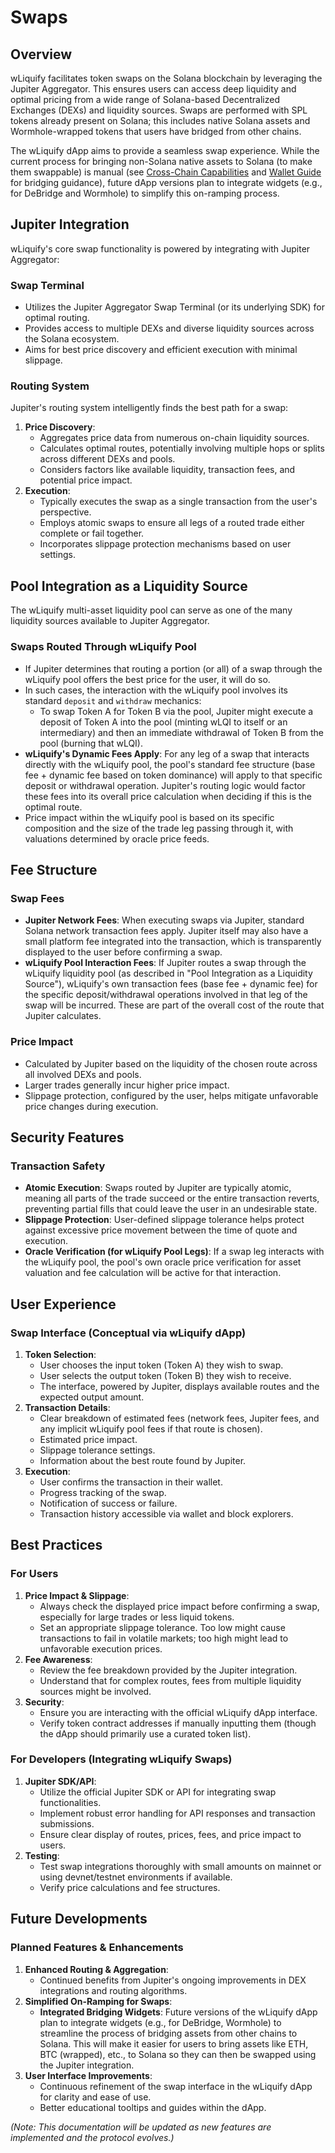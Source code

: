 # Swaps

## Overview

wLiquify facilitates token swaps on the Solana blockchain by leveraging the Jupiter Aggregator. This ensures users can access deep liquidity and optimal pricing from a wide range of Solana-based Decentralized Exchanges (DEXs) and liquidity sources. Swaps are performed with SPL tokens already present on Solana; this includes native Solana assets and Wormhole-wrapped tokens that users have bridged from other chains.

The wLiquify dApp aims to provide a seamless swap experience. While the current process for bringing non-Solana native assets to Solana (to make them swappable) is manual (see [Cross-Chain Capabilities](./cross-chain.md) and [Wallet Guide](../getting-started/wallet-guide.md) for bridging guidance), future dApp versions plan to integrate widgets (e.g., for DeBridge and Wormhole) to simplify this on-ramping process.

## Jupiter Integration

wLiquify's core swap functionality is powered by integrating with Jupiter Aggregator:

### Swap Terminal
- Utilizes the Jupiter Aggregator Swap Terminal (or its underlying SDK) for optimal routing.
- Provides access to multiple DEXs and diverse liquidity sources across the Solana ecosystem.
- Aims for best price discovery and efficient execution with minimal slippage.

### Routing System
Jupiter's routing system intelligently finds the best path for a swap:
1. **Price Discovery**:
   - Aggregates price data from numerous on-chain liquidity sources.
   - Calculates optimal routes, potentially involving multiple hops or splits across different DEXs and pools.
   - Considers factors like available liquidity, transaction fees, and potential price impact.
2. **Execution**:
   - Typically executes the swap as a single transaction from the user's perspective.
   - Employs atomic swaps to ensure all legs of a routed trade either complete or fail together.
   - Incorporates slippage protection mechanisms based on user settings.

## Pool Integration as a Liquidity Source

The wLiquify multi-asset liquidity pool can serve as one of the many liquidity sources available to Jupiter Aggregator.

### Swaps Routed Through wLiquify Pool
- If Jupiter determines that routing a portion (or all) of a swap through the wLiquify pool offers the best price for the user, it will do so.
- In such cases, the interaction with the wLiquify pool involves its standard `deposit` and `withdraw` mechanics:
    - To swap Token A for Token B via the pool, Jupiter might execute a deposit of Token A into the pool (minting wLQI to itself or an intermediary) and then an immediate withdrawal of Token B from the pool (burning that wLQI).
- **wLiquify's Dynamic Fees Apply**: For any leg of a swap that interacts directly with the wLiquify pool, the pool's standard fee structure (base fee + dynamic fee based on token dominance) will apply to that specific deposit or withdrawal operation. Jupiter's routing logic would factor these fees into its overall price calculation when deciding if this is the optimal route.
- Price impact within the wLiquify pool is based on its specific composition and the size of the trade leg passing through it, with valuations determined by oracle price feeds.

## Fee Structure

### Swap Fees
- **Jupiter Network Fees**: When executing swaps via Jupiter, standard Solana network transaction fees apply. Jupiter itself may also have a small platform fee integrated into the transaction, which is transparently displayed to the user before confirming a swap.
- **wLiquify Pool Interaction Fees**: If Jupiter routes a swap through the wLiquify liquidity pool (as described in "Pool Integration as a Liquidity Source"), wLiquify's own transaction fees (base fee + dynamic fee) for the specific deposit/withdrawal operations involved in that leg of the swap will be incurred. These are part of the overall cost of the route that Jupiter calculates.

### Price Impact
- Calculated by Jupiter based on the liquidity of the chosen route across all involved DEXs and pools.
- Larger trades generally incur higher price impact.
- Slippage protection, configured by the user, helps mitigate unfavorable price changes during execution.

## Security Features

### Transaction Safety
- **Atomic Execution**: Swaps routed by Jupiter are typically atomic, meaning all parts of the trade succeed or the entire transaction reverts, preventing partial fills that could leave the user in an undesirable state.
- **Slippage Protection**: User-defined slippage tolerance helps protect against excessive price movement between the time of quote and execution.
- **Oracle Verification (for wLiquify Pool Legs)**: If a swap leg interacts with the wLiquify pool, the pool's own oracle price verification for asset valuation and fee calculation will be active for that interaction.

## User Experience

### Swap Interface (Conceptual via wLiquify dApp)
1. **Token Selection**:
   - User chooses the input token (Token A) they wish to swap.
   - User selects the output token (Token B) they wish to receive.
   - The interface, powered by Jupiter, displays available routes and the expected output amount.
2. **Transaction Details**:
   - Clear breakdown of estimated fees (network fees, Jupiter fees, and any implicit wLiquify pool fees if that route is chosen).
   - Estimated price impact.
   - Slippage tolerance settings.
   - Information about the best route found by Jupiter.
3. **Execution**:
   - User confirms the transaction in their wallet.
   - Progress tracking of the swap.
   - Notification of success or failure.
   - Transaction history accessible via wallet and block explorers.

## Best Practices

### For Users
1. **Price Impact & Slippage**:
   - Always check the displayed price impact before confirming a swap, especially for large trades or less liquid tokens.
   - Set an appropriate slippage tolerance. Too low might cause transactions to fail in volatile markets; too high might lead to unfavorable execution prices.
2. **Fee Awareness**:
   - Review the fee breakdown provided by the Jupiter integration.
   - Understand that for complex routes, fees from multiple liquidity sources might be involved.
3. **Security**:
   - Ensure you are interacting with the official wLiquify dApp interface.
   - Verify token contract addresses if manually inputting them (though the dApp should primarily use a curated token list).

### For Developers (Integrating wLiquify Swaps)
1. **Jupiter SDK/API**:
   - Utilize the official Jupiter SDK or API for integrating swap functionalities.
   - Implement robust error handling for API responses and transaction submissions.
   - Ensure clear display of routes, prices, fees, and price impact to users.
2. **Testing**:
   - Test swap integrations thoroughly with small amounts on mainnet or using devnet/testnet environments if available.
   - Verify price calculations and fee structures.

## Future Developments

### Planned Features & Enhancements
1. **Enhanced Routing & Aggregation**:
   - Continued benefits from Jupiter's ongoing improvements in DEX integrations and routing algorithms.
2. **Simplified On-Ramping for Swaps**:
   - **Integrated Bridging Widgets**: Future versions of the wLiquify dApp plan to integrate widgets (e.g., for DeBridge, Wormhole) to streamline the process of bridging assets from other chains to Solana. This will make it easier for users to bring assets like ETH, BTC (wrapped), etc., to Solana so they can then be swapped using the Jupiter integration.
3. **User Interface Improvements**:
   - Continuous refinement of the swap interface in the wLiquify dApp for clarity and ease of use.
   - Better educational tooltips and guides within the dApp.

*(Note: This documentation will be updated as new features are implemented and the protocol evolves.)* 